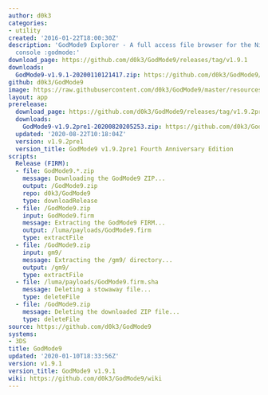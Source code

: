 ```yaml
---
author: d0k3
categories:
- utility
created: '2016-01-22T18:00:30Z'
description: 'GodMode9 Explorer - A full access file browser for the Nintendo 3DS
  console :godmode:'
download_page: https://github.com/d0k3/GodMode9/releases/tag/v1.9.1
downloads:
  GodMode9-v1.9.1-20200110121417.zip: https://github.com/d0k3/GodMode9/releases/download/v1.9.1/GodMode9-v1.9.1-20200110121417.zip
github: d0k3/GodMode9
image: https://raw.githubusercontent.com/d0k3/GodMode9/master/resources/logo.png
layout: app
prerelease:
  download_page: https://github.com/d0k3/GodMode9/releases/tag/v1.9.2pre1
  downloads:
    GodMode9-v1.9.2pre1-20200820205253.zip: https://github.com/d0k3/GodMode9/releases/download/v1.9.2pre1/GodMode9-v1.9.2pre1-20200820205253.zip
  updated: '2020-08-22T10:18:04Z'
  version: v1.9.2pre1
  version_title: GodMode9 v1.9.2pre1 Fourth Anniversary Edition
scripts:
  Release (FIRM):
  - file: GodMode9.*.zip
    message: Downloading the GodMode9 ZIP...
    output: /GodMode9.zip
    repo: d0k3/GodMode9
    type: downloadRelease
  - file: /GodMode9.zip
    input: GodMode9.firm
    message: Extracting the GodMode9 FIRM...
    output: /luma/payloads/GodMode9.firm
    type: extractFile
  - file: /GodMode9.zip
    input: gm9/
    message: Extracting the /gm9/ directory...
    output: /gm9/
    type: extractFile
  - file: /luma/payloads/GodMode9.firm.sha
    message: Deleting a stowaway file...
    type: deleteFile
  - file: /GodMode9.zip
    message: Deleting the downloaded ZIP file...
    type: deleteFile
source: https://github.com/d0k3/GodMode9
systems:
- 3DS
title: GodMode9
updated: '2020-01-10T18:33:56Z'
version: v1.9.1
version_title: GodMode9 v1.9.1
wiki: https://github.com/d0k3/GodMode9/wiki
---
```

